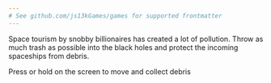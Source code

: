 ```yaml
---
# See github.com/js13kGames/games for supported frontmatter
---
```

Space tourism by snobby billionaires has created a lot of pollution. Throw as much trash as possible into the black holes and protect the incoming spaceships from debris.

Press or hold on the screen to move and collect debris